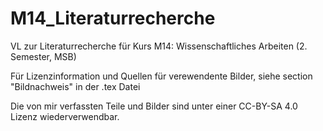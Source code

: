 # M14_Literaturrecherche
VL zur Literaturrecherche für Kurs M14: Wissenschaftliches Arbeiten (2. Semester, MSB)

Für Lizenzinformation und Quellen für verewendente Bilder, siehe section "Bildnachweis" in der .tex Datei

Die von mir verfassten Teile und Bilder sind unter einer CC-BY-SA 4.0 Lizenz wiederverwendbar.
